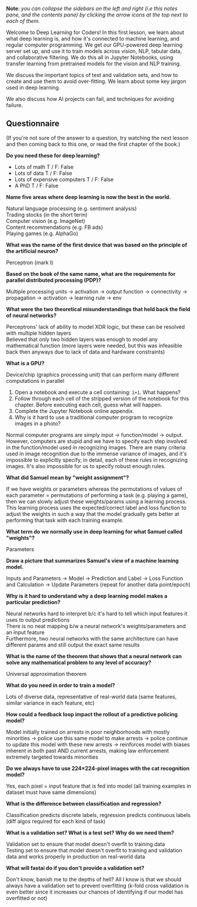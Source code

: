 **Note**: *you can collapse the sidebars on the left and right (i.e this notes pane, and the contents pane) by clicking the arrow icons at the top next to each of them.*

Welcome to Deep Learning for Coders! In this first lesson, we learn about what deep learning is, and how it's connected to machine learning, and regular computer programming. We get our GPU-powered deep learning server set up, and use it to train models across vision, NLP, tabular data, and collaborative filtering. We do this all in Jupyter Notebooks, using transfer learning from pretrained models for the vision and NLP training.

We discuss the important topics of test and validation sets, and how to create and use them to avoid over-fitting. We learn about some key jargon used in deep learning.

We also discuss how AI projects can fail, and techniques for avoiding failure.

## Questionnaire

(If you're not sure of the answer to a question, try watching the next lesson and then coming back to this one, or read the first chapter of the book.)

**Do you need these for deep learning?**  

   - Lots of math T / F: False  
   - Lots of data T / F: False  
   - Lots of expensive computers T / F: False  
   - A PhD T / F: False  
   
**Name five areas where deep learning is now the best in the world.**  

Natural language processing (e.g. sentiment analysis)  
Trading stocks (in the short term)  
Computer vision  (e.g. ImageNet)  
Content recommendations  (e.g. FB ads)    
Playing games (e.g. AlphaGo)  

**What was the name of the first device that was based on the principle of the artificial neuron?**  

Perceptron (mark I)  

**Based on the book of the same name, what are the requirements for parallel distributed processing (PDP)?**  

Multiple processing units -> activation -> output function -> connectivity -> propagation -> activation -> learning rule -> env  

**What were the two theoretical misunderstandings that held back the field of neural networks?**  

Perceptrons' lack of ability to model XOR logic, but these can be resolved with multiple hidden layers  
Believed that only two hidden layers was enough to model any mathematical function (more layers were needed, but this was infeasible back then anyways due to lack of data and hardware constraints)  

**What is a GPU?**  

Device/chip (graphics processing unit) that can perform many different computations in parallel  

1. Open a notebook and execute a cell containing: `1+1`. What happens?
1. Follow through each cell of the stripped version of the notebook for this chapter. Before executing each cell, guess what will happen.
1. Complete the Jupyter Notebook online appendix.
1. Why is it hard to use a traditional computer program to recognize images in a photo?

Normal computer programs are simply input -> function/model -> output. However, computers are stupid and we have to specify each step involved in the function/model used in recognizing images. There are many criteria used in image recognition due to the immense variance of images, and it's impossible to explicitly specify, in detail, each of these rules in recognizing images. It's also impossible for us to specify robust enough rules.

**What did Samuel mean by "weight assignment"?**  

If we have weights or parameters whereas the permutations of values of each parameter = permutations of performing a task (e.g. playing a game), then we can slowly adjust these weights/params using a learning process. This learning process uses the expected/correct label and loss function to adjust the weights in such a way that the model gradually gets better at performing that task with each training example.  

**What term do we normally use in deep learning for what Samuel called "weights"?**  

Parameters  

**Draw a picture that summarizes Samuel's view of a machine learning model.**  

Inputs and Parameters -> Model -> Prediction and Label -> Loss Function and Calculation -> Update Parameters (repeat for another data point/epoch)  

**Why is it hard to understand why a deep learning model makes a particular prediction?**  

Neural networks hard to interpret b/c it's hard to tell which input features it uses to output predictions  
There is no neat mapping b/w a neural network's weights/parameters and an input feature  
Furthermore, two neural networks with the same architecture can have different params and still output the exact same results  

**What is the name of the theorem that shows that a neural network can solve any mathematical problem to any level of accuracy?**  

Universal approximation theorem  

**What do you need in order to train a model?**  

Lots of diverse data, representative of real-world data (same features, similar variance in each feature, etc)  

**How could a feedback loop impact the rollout of a predictive policing model?**  

Model initially trained on arrests in poor neighborhoods with mostly minorities -> police use this same model to make arrests -> police continue to update this model with these new arrests -> reinforces model with biases inherent in both past AND current arrests, making law enforcement extremely targeted towards minorities  

**Do we always have to use 224×224-pixel images with the cat recognition model?**  

Yes, each pixel = input feature that is fed into model (all training examples in dataset must have same dimensions)  

**What is the difference between classification and regression?**  

Classification predicts discrete labels, regression predicts continuous labels (diff algos required for each kind of task)  

**What is a validation set? What is a test set? Why do we need them?**  

Validation set to ensure that model doesn't overfit to training data  
Testing set to ensure that model doesn't overfit to training and validation data and works properly in production on real-world data  

**What will fastai do if you don't provide a validation set?**  

Don't know, banish me to the depths of hell? All I know is that we should always have a validation set to prevent overfitting (k-fold cross validation is even better since it increases our chances of identifying if our model has overfitted or not)  
